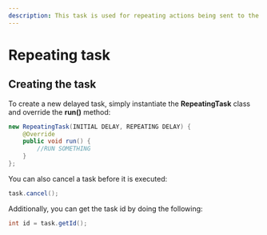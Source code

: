 ```yaml
---
description: This task is used for repeating actions being sent to the server.
---
```


# Repeating task

## Creating the task

To create a new delayed task, simply instantiate the **RepeatingTask** class and override the **run\(\)** method:

```java
new RepeatingTask(INITIAL DELAY, REPEATING DELAY) {
    @Override
    public void run() {
        //RUN SOMETHING
    }
};
```

You can also cancel a task before it is executed:

```java
task.cancel();
```

Additionally, you can get the task id by doing the following:

```java
int id = task.getId();
```

